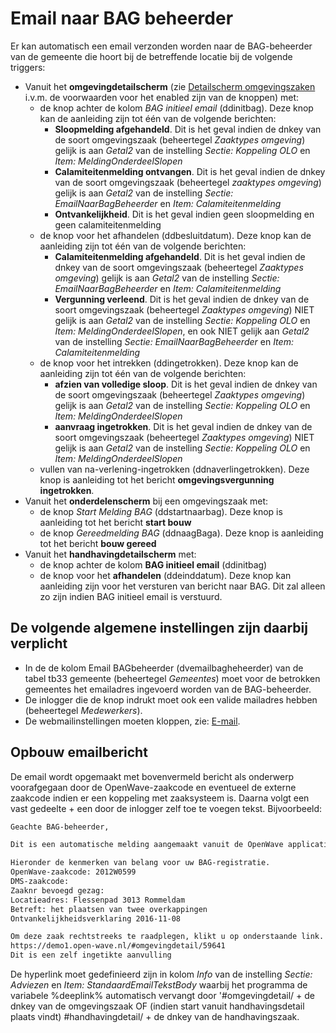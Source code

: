 # Email naar BAG beheerder

Er kan automatisch een email verzonden worden naar de BAG-beheerder van de gemeente die hoort bij de betreffende locatie bij de volgende triggers:

- Vanuit het **omgevingdetailscherm** (zie [Detailscherm omgevingszaken](/probleemoplossing/portalen_en_moduleschermen/zaakportaal_omgeving/detailscherm_omgevingszaken.md) i.v.m. de voorwaarden voor het enabled zijn van de knoppen) met:
  - de knop achter de kolom _BAG initieel email_ (ddinitbag). Deze knop kan de aanleiding zijn tot één van de volgende berichten:
    - **Sloopmelding afgehandeld**. Dit is het geval indien de dnkey van de soort omgevingszaak (beheertegel _Zaaktypes omgeving_) gelijk is aan _Getal2_ van de instelling _Sectie: Koppeling OLO_ en _Item: MeldingOnderdeelSlopen_
    - **Calamiteitenmelding ontvangen**. Dit is het geval indien de dnkey van de soort omgevingszaak (beheertegel _zaaktypes omgeving_) gelijk is aan _Getal2_ van de instelling _Sectie: EmailNaarBagBeheerder_ en _Item: Calamiteitenmelding_
    - **Ontvankelijkheid**. Dit is het geval indien geen sloopmelding en geen calamiteitenmelding
  - de knop voor het afhandelen (ddbesluitdatum). Deze knop kan de aanleiding zijn tot één van de volgende berichten:
    - **Calamiteitenmelding afgehandeld**. Dit is het geval indien de dnkey van de soort omgevingszaak (beheertegel _Zaaktypes omgeving_) gelijk is aan _Getal2_ van de instelling _Sectie: EmailNaarBagBeheerder_ en _Item: Calamiteitenmelding_
    - **Vergunning verleend**. Dit is het geval indien de dnkey van de soort omgevingszaak (beheertegel _Zaaktypes omgeving_) NIET gelijk is aan _Getal2_ van de instelling _Sectie: Koppeling OLO_ en _Item: MeldingOnderdeelSlopen_, en ook NIET gelijk aan _Getal2_ van de instelling _Sectie: EmailNaarBagBeheerder_ en _Item: Calamiteitenmelding_
  - de knop voor het intrekken (ddingetrokken). Deze knop kan de aanleiding zijn tot één van de volgende berichten:
    - **afzien van volledige sloop**. Dit is het geval indien de dnkey van de soort omgevingszaak (beheertegel _Zaaktypes omgeving_) gelijk is aan _Getal2_ van de instelling _Sectie: Koppeling OLO_ en _Item: MeldingOnderdeelSlopen_
    - **aanvraag ingetrokken**. Dit is het geval indien de dnkey van de soort omgevingszaak (beheertegel _Zaaktypes omgeving_) NIET gelijk is aan _Getal2_ van de instelling _Sectie: Koppeling OLO_ en _Item: MeldingOnderdeelSlopen_
  - vullen van na-verlening-ingetrokken (ddnaverlingetrokken). Deze knop is aanleiding tot het bericht **omgevingsvergunning ingetrokken**.
- Vanuit het **onderdelenscherm** bij een omgevingszaak met:
  - de knop _Start Melding BAG_ (ddstartnaarbag). Deze knop is aanleiding tot het bericht **start bouw**
  - de knop _Gereedmelding BAG_ (ddnaagBaga). Deze knop is aanleiding tot het bericht **bouw gereed**
- Vanuit het **handhavingdetailscherm** met:
  - de knop achter de kolom **BAG initieel email** (ddinitbag)
  - de knop voor het **afhandelen** (ddeinddatum). Deze knop kan aanleiding zijn voor het versturen van bericht naar BAG. Dit zal alleen zo zijn indien BAG initieel email is verstuurd.

## De volgende algemene instellingen zijn daarbij verplicht

- In de de kolom Email BAGbeheerder (dvemailbagheheerder) van de tabel tb33 gemeente (beheertegel _Gemeentes_) moet voor de betrokken gemeentes het emailadres ingevoerd worden van de BAG-beheerder.
- De inlogger die de knop indrukt moet ook een valide mailadres hebben (beheertegel _Medewerkers_).
- De webmailinstellingen moeten kloppen, zie: [E-mail](../../../instellen_inrichten/email.md).

## Opbouw emailbericht

De email wordt opgemaakt met bovenvermeld bericht als onderwerp voorafgegaan door de OpenWave-zaakcode en eventueel de externe zaakcode indien er een koppeling met zaaksysteem is. Daarna volgt een vast gedeelte + een door de inlogger zelf toe te voegen tekst.
Bijvoorbeeld:

```txt
Geachte BAG-beheerder,

Dit is een automatische melding aangemaakt vanuit de OpenWave applicatie.

Hieronder de kenmerken van belang voor uw BAG-registratie.
OpenWave-zaakcode: 2012W0599
DMS-zaakcode:
Zaaknr bevoegd gezag:
Locatieadres: Flessenpad 3013 Rommeldam
Betreft: het plaatsen van twee overkappingen
Ontvankelijkheidsverklaring 2016-11-08

Om deze zaak rechtstreeks te raadplegen, klikt u op onderstaande link.
https://demo1.open-wave.nl/#omgevingdetail/59641
Dit is een zelf ingetikte aanvulling
```

De hyperlink moet gedefinieerd zijn in kolom _Info_ van de instelling _Sectie: Adviezen_ en _Item: StandaardEmailTekstBody_ waarbij het programma de variabele %deeplink% automatisch vervangt door '#omgevingdetail/ + de dnkey van de omgevingszaak OF (indien start vanuit handhavingsdetail plaats vindt) #handhavingdetail/ + de dnkey van de handhavingszaak.
